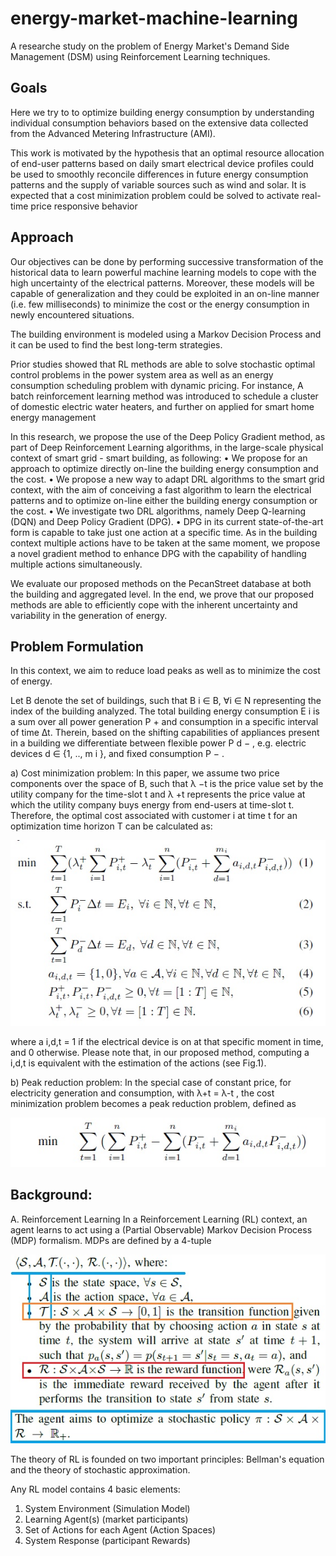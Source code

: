 # energy-market-machine-learning
A researche study on the problem of Energy Market's Demand Side Management (DSM) using Reinforcement Learning techniques.

## Goals
Here we try to to optimize building energy consumption by understanding individual consumption behaviors based on the extensive data collected from the Advanced Metering Infrastructure (AMI).

This work is motivated by the hypothesis that an optimal resource allocation of end-user patterns based on daily smart electrical device profiles could be used to smoothly reconcile differences in future energy consumption patterns and the supply of variable sources such as wind and solar. 
It is expected that a cost minimization problem could be solved to activate real-time price responsive behavior

## Approach
Our objectives can be done by performing successive transformation of the historical data to learn powerful machine learning models to cope with the high uncertainty of the electrical patterns. Moreover, these models will be capable of generalization and they could be exploited in an on-line manner (i.e. few milliseconds) to minimize the cost or the energy consumption in newly encountered situations.

The building environment is modeled using a Markov Decision Process and it can be used to find the best long-term strategies. 

Prior studies showed that RL methods are able to solve stochastic optimal control problems in the power system area as well as an energy consumption scheduling problem with dynamic pricing. For instance, A batch reinforcement learning method was introduced to schedule a cluster of domestic electric water heaters, and further on applied for smart home energy management

In this research, we propose the use of the Deep Policy Gradient method, as part of Deep Reinforcement Learning algorithms, in the large-scale physical
context of smart grid - smart building, as following:
• We propose for an approach to optimize directly on-line the building energy consumption and the cost.
• We propose a new way to adapt DRL algorithms to the smart grid context, with the aim of conceiving a fast algorithm to learn the electrical patterns and to optimize on-line either the building energy consumption or the cost.
• We investigate two DRL algorithms, namely Deep Q-learning (DQN) and Deep Policy Gradient (DPG).
• DPG in its current state-of-the-art form is capable to take just one action at a specific time. As in the building
context multiple actions have to be taken at the same moment, we propose a novel gradient method to enhance DPG with the capability of handling multiple actions simultaneously.

We evaluate our proposed methods on the PecanStreet database at both the building and aggregated level. In the end, we prove that our proposed methods are able to efficiently cope with the inherent uncertainty and variability in the generation of energy. 

## Problem Formulation
In this context, we aim to reduce load peaks as well as to minimize the cost of energy. 

Let B denote the set of buildings, such that B i ∈ B, ∀i ∈ N representing the index of the building analyzed. 
The total building energy consumption E i is a sum over all power generation P + and consumption in a specific interval of time ∆t. 
Therein, based on the shifting capabilities of appliances present in a building we differentiate between flexible power P d − , 
e.g. electric devices d ∈ {1, .., m i }, and fixed consumption P − .

a) Cost minimization problem: In this paper, we assume two price components over the space of B, such that λ −t is the price value set by the utility company for the time-slot t and λ +t represents the price value at which the utility company buys energy from end-users at time-slot t. 
Therefore, the optimal cost associated with customer i at time t for an optimization time horizon T can be calculated as:

![alt text](https://github.com/amirashoori7/energy-market-RL/blob/8fca5c2360c83735a3c3e7944a323eb6f8ca00cb/fig/Optimal%20Cost.jpg)

where a i,d,t = 1 if the electrical device is on at that specific moment in time, and 0 otherwise. 
Please note that, in our proposed method, computing a i,d,t is equivalent with the estimation of the actions (see Fig.1).

b) Peak reduction problem: In the special case of constant price, for electricity generation and consumption, with λ+t = λ-t , the cost minimization problem becomes a peak reduction problem, defined as

![alt text](https://github.com/amirashoori7/energy-market-RL/blob/df27ee8752bdb8909e87d5a35fdf0ca149386486/fig/Cost%20Min.jpg)


## Background: 

A. Reinforcement Learning
In a Reinforcement Learning (RL) context, an agent learns to act using a (Partial Observable) Markov Decision Process (MDP) formalism. 
MDPs are defined by a 4-tuple

![alt text](https://github.com/amirashoori7/energy-market-RL/blob/8fca5c2360c83735a3c3e7944a323eb6f8ca00cb/fig/MDP.jpg)

The theory of RL is founded on two important principles: Bellman's equation and the theory of stochastic approximation.

Any RL model contains 4 basic elements:
1. System Environment (Simulation Model)
2. Learning Agent(s) (market participants)
3. Set of Actions for each Agent (Action Spaces)
4. System Response (participant Rewards)
